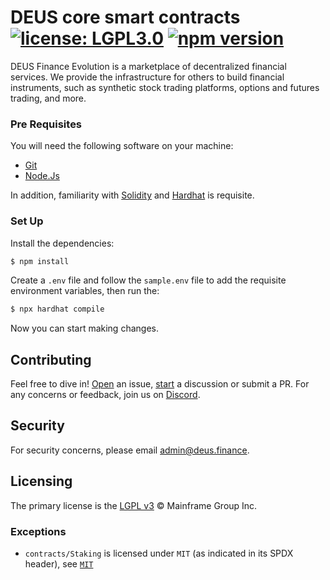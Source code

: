 # DEUS core smart contracts  [![license: LGPL3.0](https://img.shields.io/badge/license-LGPL3.0-yellow.svg)](https://opensource.org/licenses/lgpl-3.0) [![npm version](https://img.shields.io/npm/v/@uniswap/v3-core/latest.svg)](https://www.npmjs.com/package/@uniswap/v3-core/v/latest) 

DEUS Finance Evolution is a marketplace of decentralized financial services. We provide the infrastructure for others to build financial instruments, such as synthetic stock trading platforms, options and futures trading, and more.

### Pre Requisites

You will need the following software on your machine:

- [Git](https://git-scm.com/downloads)
- [Node.Js](https://nodejs.org/en/download/)

In addition, familiarity with [Solidity](https://soliditylang.org/) and [Hardhat](https://hardhat.org) is requisite.

### Set Up

Install the dependencies:

```bash
$ npm install
```

Create a `.env` file and follow the `sample.env` file to add the requisite environment variables, then run the:

```bash
$ npx hardhat compile
```

Now you can start making changes.

## Contributing

Feel free to dive in! [Open](https://github.com/deusfinance/deus-core/issues/new) an issue,
[start](https://github.com/deusfinance/deus-core/discussions/new) a discussion or submit a PR. For any concerns or
feedback, join us on [Discord](https://discord.gg/NWfzTqeV).

## Security

For security concerns, please email [admin@deus.finance](mailto:admin@deus.finance).

## Licensing

The primary license is the [LGPL v3](./LICENSE.md) © Mainframe Group Inc.

### Exceptions

- `contracts/Staking` is licensed under `MIT` (as indicated in its SPDX header), see [`MIT`](./LICENSE_MIT)
